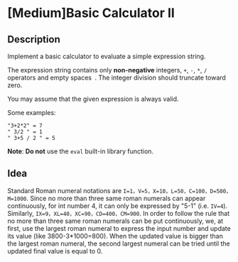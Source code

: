 [Medium]Basic Calculator II
===

## Description
Implement a basic calculator to evaluate a simple expression string.

The expression string contains only **non-negative** integers, `+`, `-`, `*`, `/` operators and empty spaces` `. The integer division should truncate toward zero.

You may assume that the given expression is always valid.

Some examples:

    "3+2*2" = 7
    " 3/2 " = 1
    " 3+5 / 2 " = 5

**Note**: **Do not** use the `eval` built-in library function. 

## Idea
Standard Roman numeral notations are `I=1，V=5，X=10，L=50，C=100，D=500，M=1000`. Since no more than three same roman numerals can appear continuously, for int number 4, it can only be expressed by "5-1" (i.e. `IV=4`). Similarly, `IX=9，XL=40，XC=90，CD=400，CM=900`. In order to follow the rule that no more than three same roman numerals can be put continuously, we, at first, use the largest roman numeral to express the input number and update its value (like 3800-3*1000=800). When the updated value is bigger than the largest roman numeral, the second largest numeral can be tried until the updated final value is equal to 0.
